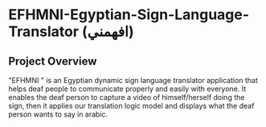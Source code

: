 # EFHMNI-Egyptian-Sign-Language-Translator (افهمني)


## Project Overview
"EFHMNI " is an Egyptian dynamic sign language translator application that helps deaf people to communicate properly and easily with everyone. 
It enables the deaf person to capture a video of himself/herself doing the sign, then it applies our translation logic model and displays what the deaf person wants to say in arabic.  
